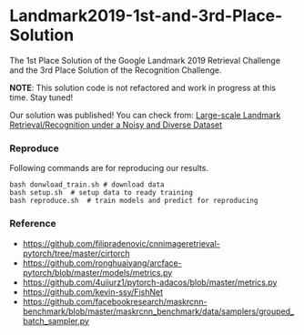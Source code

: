 # Landmark2019-1st-and-3rd-Place-Solution

The 1st Place Solution of the Google Landmark 2019 Retrieval Challenge and the 3rd Place Solution of the Recognition Challenge.

**NOTE**: This solution code is not refactored and work in progress at this time. Stay tuned!

Our solution was published! You can check from: [Large-scale Landmark Retrieval/Recognition under a Noisy and Diverse Dataset](https://arxiv.org/abs/1906.04087)

### Reproduce
Following commands are for reproducing our results.
```
bash donwload_train.sh # download data
bash setup.sh  # setup data to ready training
bash reproduce.sh  # train models and predict for reproducing
```

### Reference
* https://github.com/filipradenovic/cnnimageretrieval-pytorch/tree/master/cirtorch
* https://github.com/ronghuaiyang/arcface-pytorch/blob/master/models/metrics.py
* https://github.com/4uiiurz1/pytorch-adacos/blob/master/metrics.py
* https://github.com/kevin-ssy/FishNet
* https://github.com/facebookresearch/maskrcnn-benchmark/blob/master/maskrcnn_benchmark/data/samplers/grouped_batch_sampler.py

